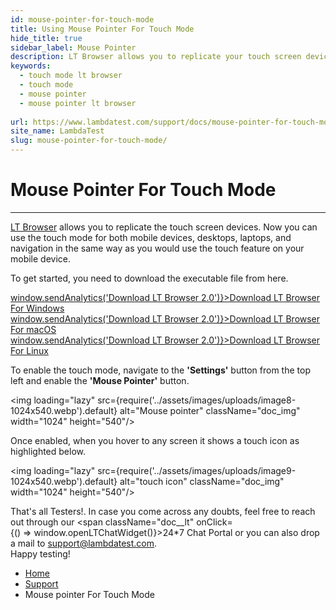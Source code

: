 ```yaml
---
id: mouse-pointer-for-touch-mode
title: Using Mouse Pointer For Touch Mode
hide_title: true
sidebar_label: Mouse Pointer
description: LT Browser allows you to replicate your touch screen devices. You can use the touch mode for mobile devices, desktops, laptops, and for navigation.
keywords:
  - touch mode lt browser
  - touch mode
  - mouse pointer
  - mouse pointer lt browser
 
url: https://www.lambdatest.com/support/docs/mouse-pointer-for-touch-mode/
site_name: LambdaTest
slug: mouse-pointer-for-touch-mode/
---
```


<script type="application/ld+json"
      dangerouslySetInnerHTML={{ __html: JSON.stringify({
       "@context": "https://schema.org",
        "@type": "BreadcrumbList",
        "itemListElement": [{
          "@type": "ListItem",
          "position": 1,
          "name": "LambdaTest",
          "item": "https://www.lambdatest.com"
        },{
          "@type": "ListItem",
          "position": 2,
          "name": "Support",
          "item": "https://www.lambdatest.com/support/docs/"
        },{
          "@type": "ListItem",
          "position": 3,
          "name": "Mouse pointer For Touch Mode",
          "item": "https://www.lambdatest.com/support/docs/mouse-pointer-for-touch-mode/"
        }]
      })
    }}
></script>

# Mouse Pointer For Touch Mode
* * *
[LT Browser](https://www.lambdatest.com/lt-browser/) allows you to replicate the touch screen devices. Now you can use the touch mode for both mobile devices, desktops, laptops, and navigation in the same way as you would use the touch feature on your mobile device. 

To get started, you need to download the executable file from here.

<div className="download_btn mb-10">
<a href="https://downloads.lambdatest.com/lt-browser/v2/LTBrowser.exe" onClick={() => window.sendAnalytics('Download LT Browser 2.0')}>Download LT Browser For Windows</a>
</div>   

<div className="download_btn mb-10">
<a href="https://downloads.lambdatest.com/lt-browser/v2/LTBrowser.dmg" onClick={() => window.sendAnalytics('Download LT Browser 2.0')}>Download LT Browser For macOS</a>
</div>

<div className="download_btn mb-10">
<a href="https://downloads.lambdatest.com/lt-browser/v2/LTBrowser.deb" onClick={() => window.sendAnalytics('Download LT Browser 2.0')}>Download LT Browser For Linux</a>
</div>

To enable the touch mode, navigate to the **'Settings'** button from the top left and enable the **'Mouse Pointer'** button.

<img loading="lazy" src={require('../assets/images/uploads/image8-1024x540.webp').default} alt="Mouse pointer"  className="doc_img" width="1024" height="540"/>

Once enabled, when you hover to any screen it shows a touch icon as highlighted below.

<img loading="lazy" src={require('../assets/images/uploads/image9-1024x540.webp').default} alt="touch icon"  className="doc_img" width="1024" height="540"/>


>
That's all Testers!. In case you come across any doubts, feel free to reach out through our <span className="doc__lt" onClick={() => window.openLTChatWidget()}>24*7 Chat Portal</span> or you can also drop a mail to [support@lambdatest.com](mailto:support@lambdatest.com).<br />Happy testing!

<nav aria-label="breadcrumbs">
  <ul className="breadcrumbs">
    <li className="breadcrumbs__item">
      <a className="breadcrumbs__link" href="https://www.lambdatest.com">
        Home
      </a>
    </li>
    <li className="breadcrumbs__item">
      <a className="breadcrumbs__link" target="_self" href="/docs/">
        Support
      </a>
    </li>
    <li className="breadcrumbs__item breadcrumbs__item--active">
      <span className="breadcrumbs__link">
        Mouse pointer For Touch Mode
      </span>
    </li>
  </ul>
</nav>